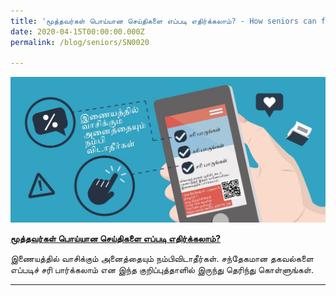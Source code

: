 ```yaml
---
title: 'மூத்தவர்கள் பொய்யான செய்திகளை எப்படி எதிர்க்கலாம்? - How seniors can fight fake news (Tamil)'
date: 2020-04-15T00:00:00.000Z
permalink: /blog/seniors/SN0020

---
```



![](../../../images/seniors-fake-news-tamil.JPG)



[**மூத்தவர்கள் பொய்யான செய்திகளை எப்படி எதிர்க்கலாம்?**](/infographic/Infographic1_Dont-trust-everything-you-read-online_Tamil_FA.pdf)

இணையத்தில் வாசிக்கும் அனைத்தையும் நம்பிவிடாதீர்கள்.   சந்தேகமான தகவல்களை எப்படிச் சரி பார்க்கலாம் என இந்த குறிப்புத்தாளில் இருந்து தெரிந்து கொள்ளுங்கள். 



<hr>

